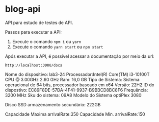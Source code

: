 # blog-api

API para estudo de testes de API.

Passos para executar a API:

1. Execute o comando `npm i` ou `yarn`
2. Execute o comando `yarn start` ou `npm start`

Após executar a API, é possível acessar a documentação por meio da url:

```
http://localhost:3000/docs
```
Nome do dispositivo: lab3-24
Processador:Intel(R) Core(TM) i3-10100T CPU @ 3.00GHz   2.90 GHz
Ram: 16,0 GB
Tipo de Sistema: Sistema operacional de 64 bits, processador baseado em x64
Versão: 22H2
ID do dispostivo: EC89F8DE-57DA-4F41-9937-B9BBCD8BC8F6
Frequência: 3200 MHz
Sku do sistema: 09A8
Modelo do Sistema optiPlex 3080


Disco SSD  armazenamento secundário: 222GB

Capacidade Maxima arrivalRate:350
Capacidade Min. arrivalRate:150